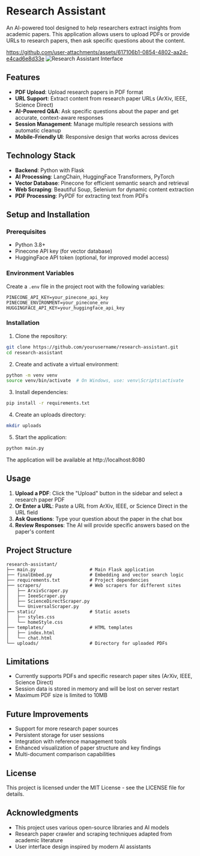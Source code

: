 # Research Assistant

An AI-powered tool designed to help researchers extract insights from academic papers. This application allows users to upload PDFs or provide URLs to research papers, then ask specific questions about the content.

https://github.com/user-attachments/assets/617106b1-0854-4802-aa2d-e4cad6e8d33e
![Research Assistant Interface](https://kstatic.googleusercontent.com/files/202018a3b69e60845af5a9903c7bf87010a2e2e8d987bd0fef5a598c0ee2b4345721a4c549a4a8039ff3a3dfd85239de3d6735b9956ff60f525b72e36c377164)

## Features

- **PDF Upload**: Upload research papers in PDF format
- **URL Support**: Extract content from research paper URLs (ArXiv, IEEE, Science Direct)
- **AI-Powered Q&A**: Ask specific questions about the paper and get accurate, context-aware responses
- **Session Management**: Manage multiple research sessions with automatic cleanup
- **Mobile-Friendly UI**: Responsive design that works across devices

## Technology Stack

- **Backend**: Python with Flask
- **AI Processing**: LangChain, HuggingFace Transformers, PyTorch
- **Vector Database**: Pinecone for efficient semantic search and retrieval
- **Web Scraping**: Beautiful Soup, Selenium for dynamic content extraction
- **PDF Processing**: PyPDF for extracting text from PDFs

## Setup and Installation

### Prerequisites

- Python 3.8+
- Pinecone API key (for vector database)
- HuggingFace API token (optional, for improved model access)

### Environment Variables

Create a `.env` file in the project root with the following variables:

```
PINECONE_API_KEY=your_pinecone_api_key
PINECONE_ENVIRONMENT=your_pinecone_env
HUGGINGFACE_API_KEY=your_huggingface_api_key
```

### Installation

1. Clone the repository:
```bash
git clone https://github.com/yourusername/research-assistant.git
cd research-assistant
```

2. Create and activate a virtual environment:
```bash
python -m venv venv
source venv/bin/activate  # On Windows, use: venv\Scripts\activate
```

3. Install dependencies:
```bash
pip install -r requirements.txt
```

4. Create an uploads directory:
```bash
mkdir uploads
```

5. Start the application:
```bash
python main.py
```

The application will be available at http://localhost:8080

## Usage

1. **Upload a PDF**: Click the "Upload" button in the sidebar and select a research paper PDF
2. **Or Enter a URL**: Paste a URL from ArXiv, IEEE, or Science Direct in the URL field
3. **Ask Questions**: Type your question about the paper in the chat box
4. **Review Responses**: The AI will provide specific answers based on the paper's content

## Project Structure

```
research-assistant/
├── main.py                    # Main Flask application
├── finalEmbed.py              # Embedding and vector search logic
├── requirements.txt           # Project dependencies
├── scrapers/                  # Web scrapers for different sites
│   ├── ArxivScraper.py
│   ├── IeeeScraper.py
│   ├── ScienceDirectScraper.py
│   └── UniversalScraper.py
├── static/                    # Static assets
│   ├── styles.css
│   └── homeStyle.css
├── templates/                 # HTML templates
│   ├── index.html
│   └── chat.html
└── uploads/                   # Directory for uploaded PDFs
```

## Limitations

- Currently supports PDFs and specific research paper sites (ArXiv, IEEE, Science Direct)
- Session data is stored in memory and will be lost on server restart
- Maximum PDF size is limited to 10MB

## Future Improvements

- Support for more research paper sources
- Persistent storage for user sessions
- Integration with reference management tools
- Enhanced visualization of paper structure and key findings
- Multi-document comparison capabilities

## License

This project is licensed under the MIT License - see the LICENSE file for details.

## Acknowledgments

- This project uses various open-source libraries and AI models
- Research paper crawler and scraping techniques adapted from academic literature
- User interface design inspired by modern AI assistants
